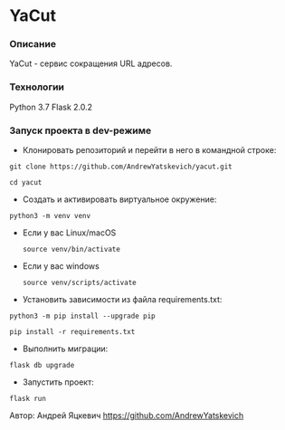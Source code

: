 # YaCut

### Описание

YaCut - сервис сокращения URL адресов.

### Технологии

Python 3.7
Flask 2.0.2

### Запуск проекта в dev-режиме

- Клонировать репозиторий и перейти в него в командной строке:

```
git clone https://github.com/AndrewYatskevich/yacut.git
```

```
cd yacut
```

- Cоздать и активировать виртуальное окружение:

```
python3 -m venv venv
```

* Если у вас Linux/macOS

    ```
    source venv/bin/activate
    ```

* Если у вас windows

    ```
    source venv/scripts/activate
    ```

- Установить зависимости из файла requirements.txt:

```
python3 -m pip install --upgrade pip
```

```
pip install -r requirements.txt
```

- Выполнить миграции:

```
flask db upgrade
```

- Запустить проект:

```
flask run
```

Автор: Андрей Яцкевич https://github.com/AndrewYatskevich